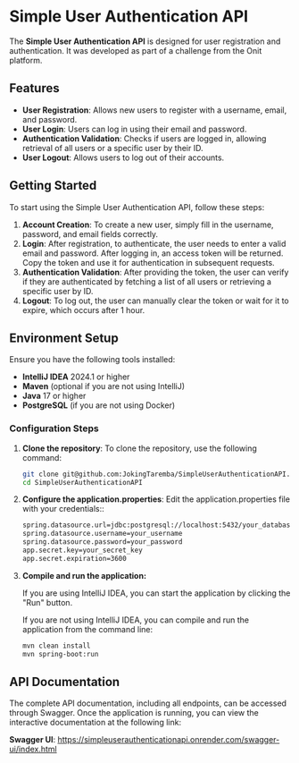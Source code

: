 # Simple User Authentication API

The **Simple User Authentication API** is designed for user registration and authentication. It was developed as part of a challenge from the Onit platform.

## Features

- **User Registration**: Allows new users to register with a username, email, and password.
- **User Login**: Users can log in using their email and password.
- **Authentication Validation**: Checks if users are logged in, allowing retrieval of all users or a specific user by their ID.
- **User Logout**: Allows users to log out of their accounts.

## Getting Started

To start using the Simple User Authentication API, follow these steps:

1. **Account Creation**: To create a new user, simply fill in the username, password, and email fields correctly.
2. **Login**: After registration, to authenticate, the user needs to enter a valid email and password. After logging in, an access token will be returned. Copy the token and use it for authentication in subsequent requests.
3. **Authentication Validation**: After providing the token, the user can verify if they are authenticated by fetching a list of all users or retrieving a specific user by ID.
4. **Logout**: To log out, the user can manually clear the token or wait for it to expire, which occurs after 1 hour.

## Environment Setup

Ensure you have the following tools installed:

- **IntelliJ IDEA** 2024.1 or higher
- **Maven** (optional if you are not using IntelliJ)
- **Java** 17 or higher
- **PostgreSQL** (if you are not using Docker)

### Configuration Steps

1. **Clone the repository**: To clone the repository, use the following command:
   ```bash
   git clone git@github.com:JokingTaremba/SimpleUserAuthenticationAPI.git
   cd SimpleUserAuthenticationAPI

2. **Configure the application.properties**: Edit the application.properties file with your credentials::
   ```bash
   spring.datasource.url=jdbc:postgresql://localhost:5432/your_database_name
   spring.datasource.username=your_username
   spring.datasource.password=your_password
   app.secret.key=your_secret_key
   app.secret.expiration=3600


4. **Compile and run the application:**

      If you are using IntelliJ IDEA, you can start the application by clicking the "Run" button.
      
      If you are not using IntelliJ IDEA, you can compile and run the application from the command line:
      ```bash
      mvn clean install
      mvn spring-boot:run


## API Documentation
The complete API documentation, including all endpoints, can be accessed through Swagger. Once the application is running, you can view the interactive documentation at the following link:

**Swagger UI**: https://simpleuserauthenticationapi.onrender.com/swagger-ui/index.html
